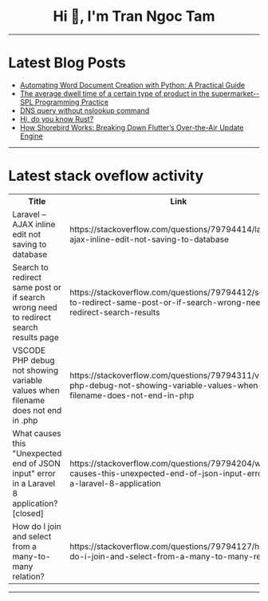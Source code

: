 <h1 align="center">Hi 👋, I'm Tran Ngoc Tam</h1>

---

# Latest Blog Posts 
<!-- BLOG-POST-LIST:START -->
- [Automating Word Document Creation with Python: A Practical Guide](https://dev.to/allen_yang_f905170c5a197b/automating-word-document-creation-with-python-a-practical-guide-21lf)
- [The average dwell time of a certain type of product in the supermarket--SPL Programming Practice](https://dev.to/esproc_spl/the-average-dwell-time-of-a-certain-type-of-product-in-the-supermarket-spl-programming-practice-3if9)
- [DNS query without nslookup command](https://dev.to/agonza05/dns-query-without-nslookup-command-10ln)
- [Hi, do you know Rust?](https://dev.to/bearstudio/hi-do-you-know-rust-5gbn)
- [How Shorebird Works: Breaking Down Flutter’s Over-the-Air Update Engine](https://dev.to/kiddo4lyf/how-shorebird-works-breaking-down-flutters-over-the-air-update-engine-4lc5)
<!-- BLOG-POST-LIST:END -->

---

# Latest stack oveflow activity
<table>
  <tr><th>Title</th><th>Link</th></tr>
  <!-- STACKOVERFLOW:START --><tr><td>Laravel – AJAX inline edit not saving to database</td><td>https://stackoverflow.com/questions/79794414/laravel-ajax-inline-edit-not-saving-to-database</td></tr><tr><td>Search to redirect same post or if search wrong need to redirect search results page</td><td>https://stackoverflow.com/questions/79794412/search-to-redirect-same-post-or-if-search-wrong-need-to-redirect-search-results</td></tr><tr><td>VSCODE PHP debug not showing variable values when filename does not end in .php</td><td>https://stackoverflow.com/questions/79794311/vscode-php-debug-not-showing-variable-values-when-filename-does-not-end-in-php</td></tr><tr><td>What causes this &quot;Unexpected end of JSON input&quot; error in a Laravel 8 application? [closed]</td><td>https://stackoverflow.com/questions/79794204/what-causes-this-unexpected-end-of-json-input-error-in-a-laravel-8-application</td></tr><tr><td>How do I join and select from a many-to-many relation?</td><td>https://stackoverflow.com/questions/79794127/how-do-i-join-and-select-from-a-many-to-many-relation</td></tr><!-- STACKOVERFLOW:END -->
</table>

---


